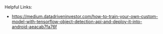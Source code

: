 Helpful Links:
- https://medium.datadriveninvestor.com/how-to-train-your-own-custom-model-with-tensorflow-object-detection-api-and-deploy-it-into-android-aeacab7fa76f
